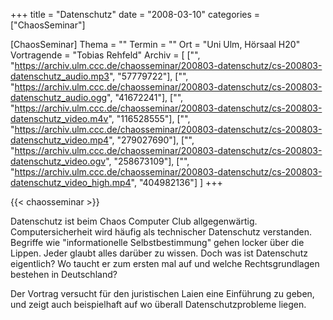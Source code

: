 +++
title = "Datenschutz"
date = "2008-03-10"
categories = ["ChaosSeminar"]

[ChaosSeminar]
Thema = ""
Termin = ""
Ort = "Uni Ulm, Hörsaal H20"
Vortragende = "Tobias Rehfeld"
Archiv = [
	["", "https://archiv.ulm.ccc.de/chaosseminar/200803-datenschutz/cs-200803-datenschutz_audio.mp3", "57779722"],
	["", "https://archiv.ulm.ccc.de/chaosseminar/200803-datenschutz/cs-200803-datenschutz_audio.ogg", "41672241"],
	["", "https://archiv.ulm.ccc.de/chaosseminar/200803-datenschutz/cs-200803-datenschutz_video.m4v", "116528555"],
	["", "https://archiv.ulm.ccc.de/chaosseminar/200803-datenschutz/cs-200803-datenschutz_video.mp4", "279027690"],
	["", "https://archiv.ulm.ccc.de/chaosseminar/200803-datenschutz/cs-200803-datenschutz_video.ogv", "258673109"],
	["", "https://archiv.ulm.ccc.de/chaosseminar/200803-datenschutz/cs-200803-datenschutz_video_high.mp4", "404982136"]
	]
+++

{{< chaosseminar >}}

Datenschutz ist beim Chaos Computer Club allgegenwärtig. Computersicherheit
wird häufig als technischer Datenschutz verstanden. Begriffe wie
"informationelle Selbstbestimmung" gehen locker über die Lippen. Jeder
glaubt alles darüber zu wissen. Doch was ist Datenschutz eigentlich? Wo
taucht er zum ersten mal auf und welche Rechtsgrundlagen bestehen in
Deutschland?

Der Vortrag versucht für den juristischen Laien eine Einführung zu geben,
und zeigt auch beispielhaft auf wo überall Datenschutzprobleme liegen.
